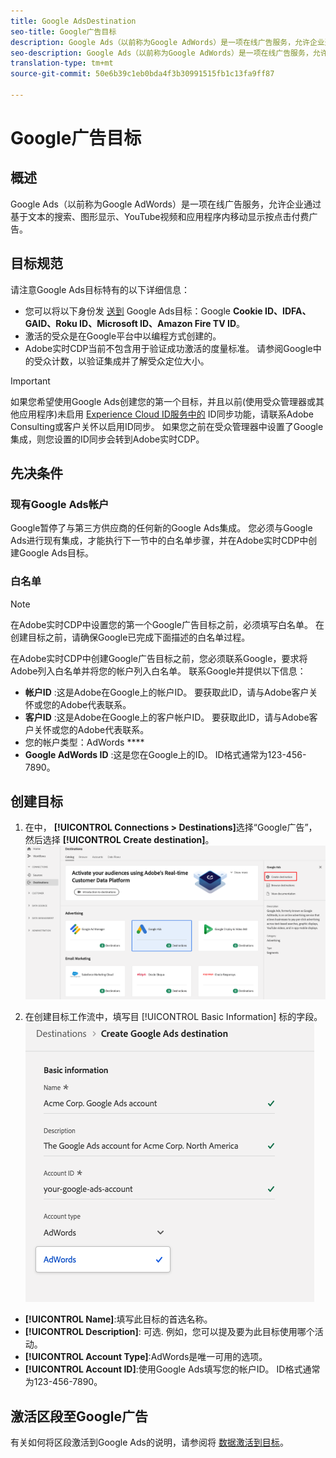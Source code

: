 ```yaml
---
title: Google AdsDestination
seo-title: Google广告目标
description: Google Ads（以前称为Google AdWords）是一项在线广告服务，允许企业通过基于文本的搜索、图形显示、YouTube视频和应用程序内移动显示按点击付费广告。
seo-description: Google Ads（以前称为Google AdWords）是一项在线广告服务，允许企业通过基于文本的搜索、图形显示、YouTube视频和应用程序内移动显示按点击付费广告。
translation-type: tm+mt
source-git-commit: 50e6b39c1eb0bda4f3b30991515fb1c13fa9ff87

---
```



# Google广告目标

## 概述

Google Ads（以前称为Google AdWords）是一项在线广告服务，允许企业通过基于文本的搜索、图形显示、YouTube视频和应用程序内移动显示按点击付费广告。

## 目标规范

请注意Google Ads目标特有的以下详细信息：

* 您可以将以下身份发 [送到](../../identity-service/namespaces.md) Google Ads目标：Google **Cookie ID、IDFA、GAID、Roku ID、Microsoft ID、Amazon Fire TV ID**。
* 激活的受众是在Google平台中以编程方式创建的。
* Adobe实时CDP当前不包含用于验证成功激活的度量标准。 请参阅Google中的受众计数，以验证集成并了解受众定位大小。

>[!IMPORTANT]
>
>如果您希望使用Google Ads创建您的第一个目标，并且以前(使用受众管理器或其他应用程序)未启用 [Experience Cloud ID服务中的](https://docs.adobe.com/content/help/en/id-service/using/id-service-api/methods/idsync.html) ID同步功能，请联系Adobe Consulting或客户关怀以启用ID同步。 如果您之前在受众管理器中设置了Google集成，则您设置的ID同步会转到Adobe实时CDP。

## 先决条件

### 现有Google Ads帐户

Google暂停了与第三方供应商的任何新的Google Ads集成。 您必须与Google Ads进行现有集成，才能执行下一节中的白名单步骤，并在Adobe实时CDP中创建Google Ads目标。

### 白名单

>[!NOTE]
>
>在Adobe实时CDP中设置您的第一个Google广告目标之前，必须填写白名单。 在创建目标之前，请确保Google已完成下面描述的白名单过程。

在Adobe实时CDP中创建Google广告目标之前，您必须联系Google，要求将Adobe列入白名单并将您的帐户列入白名单。 联系Google并提供以下信息：

* **帐户ID** :这是Adobe在Google上的帐户ID。 要获取此ID，请与Adobe客户关怀或您的Adobe代表联系。
* **客户ID** :这是Adobe在Google上的客户帐户ID。 要获取此ID，请与Adobe客户关怀或您的Adobe代表联系。
* 您的帐户类型：AdWords ****
* **Google AdWords ID** :这是您在Google上的ID。 ID格式通常为123-456-7890。

## 创建目标

1. 在中， **[!UICONTROL Connections > Destinations]**&#x200B;选择“Google广告”，然后选择 **[!UICONTROL Create destination]**。
   ![Connect Google广告目标](/help/rtcdp/destinations/assets/google-2-destination.png)

2. 在创建目标工作流中，填写目 [!UICONTROL Basic Information] 标的字段。
   ![Google Ads的基本信息](/help/rtcdp/destinations/assets/google-2-basic-information.png)
* **[!UICONTROL Name]**:填写此目标的首选名称。
* **[!UICONTROL Description]**: 可选. 例如，您可以提及要为此目标使用哪个活动。
* **[!UICONTROL Account Type]**:AdWords是唯一可用的选项。
* **[!UICONTROL Account ID]**:使用Google Ads填写您的帐户ID。 ID格式通常为123-456-7890。

## 激活区段至Google广告

有关如何将区段激活到Google Ads的说明，请参阅将 [数据激活到目标](/help/rtcdp/destinations/activate-destinations.md)。

